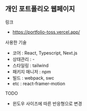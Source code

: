 ## 개인 포트폴리오 웹페이지

링크

- https://portfolio-toss.vercel.app/

사용한 기술

- 코어 : React, Typescript, Next.js
- 상태관리 : -
- 스타일링 : tailwind
- 패키지 매니저 : npm
- 빌드 : webpack, swc
- etc : react-framer-motion

TODO

- 윈도우 사이즈에 따른 반응형으로 변경

